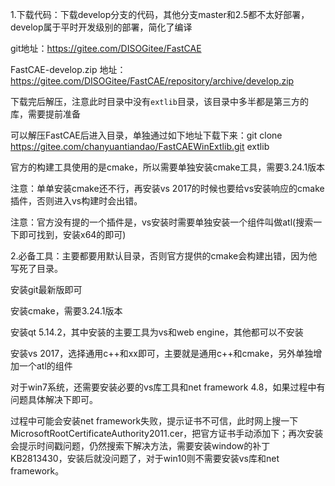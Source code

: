 

1.下载代码：下载develop分支的代码，其他分支master和2.5都不太好部署，develop属于平时开发级别的部署，简化了编译

git地址：https://gitee.com/DISOGitee/FastCAE

FastCAE-develop.zip 地址：https://gitee.com/DISOGitee/FastCAE/repository/archive/develop.zip



下载完后解压，注意此时目录中没有`extlib`目录，该目录中多半都是第三方的库，需要提前准备

可以解压FastCAE后进入目录，单独通过如下地址下载下来：git clone https://gitee.com/chanyuantiandao/FastCAEWinExtlib.git extlib



官方的构建工具使用的是cmake，所以需要单独安装cmake工具，需要3.24.1版本

注意：单单安装cmake还不行，再安装vs 2017的时候也要给vs安装响应的cmake插件，否则进入vs构建时会出错。

注意：官方没有提的一个插件是，vs安装时需要单独安装一个组件叫做atl(搜索一下即可找到，安装x64的即可)



2.必备工具：主要都要用默认目录，否则官方提供的cmake会构建出错，因为他写死了目录。

安装git最新版即可

安装cmake，需要3.24.1版本

安装qt 5.14.2，其中安装的主要工具为vs和web engine，其他都可以不安装

安装vs 2017，选择通用c++和xx即可，主要就是通用c++和cmake，另外单独增加一个atl的组件





对于win7系统，还需要安装必要的vs库工具和net framework 4.8，如果过程中有问题具体解决下即可。

过程中可能会安装net framework失败，提示证书不可信，此时网上搜一下MicrosoftRootCertificateAuthority2011.cer，把官方证书手动添加下；再次安装会提示时间戳问题，仍然搜索下解决方法，需要安装window的补丁KB2813430，安装后就没问题了，对于win10则不需要安装vs库和net framework。